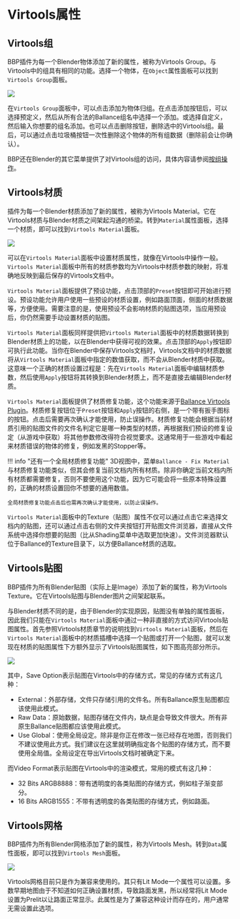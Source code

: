 # Virtools属性

## Virtools组

BBP插件为每一个Blender物体添加了新的属性，被称为Virtools Group。与Virtools中的组具有相同的功能。选择一个物体，在`Object`属性面板可以找到`Virtools Group`面板。

![](../imgs/virtools-group.png)

在`Virtools Group`面板中，可以点击添加为物体归组。在点击添加按钮后，可以选择预定义，然后从所有合法的Ballance组名中选择一个添加。或选择自定义，然后输入你想要的组名添加。也可以点击删除按钮，删除选中的Virtools组。最后，可以通过点击垃圾桶按钮一次性删除这个物体的所有组数据（删除前会让你确认）。

BBP还在Blender的其它菜单提供了对Virtools组的访问，具体内容请参阅[按组操作](./group-operations.md)。

## Virtools材质

插件为每一个Blender材质添加了新的属性，被称为Virtools Material。它在Virtools材质与Blender材质之间架起沟通的桥梁。转到`Material`属性面板，选择一个材质，即可以找到`Virtools Material`面板。

![](../imgs/virtools-material.png)

可以在`Virtools Material`面板中设置材质属性，就像在Virtools中操作一般。`Virtools Material`面板中所有的材质参数均为Virtools中材质参数的映射，将准确地反映到最后保存的Virtools文档中。

`Virtools Material`面板提供了预设功能，点击顶部的`Preset`按钮即可开始进行预设。预设功能允许用户使用一些预设的材质设置，例如路面顶面，侧面的材质数据等，方便使用。需要注意的是，使用预设不会影响材质的贴图选项，当应用预设后，你仍然需要手动设置材质的贴图。

`Virtools Material`面板同样提供把`Virtools Material`面板中的材质数据转换到Blender材质上的功能，以在Blender中获得可视的效果。点击顶部的`Apply`按钮即可执行此功能。当你在Blender中保存Virtools文档时，Virtools文档中的材质数据将从`Virtools Material`面板中指定的数值获取，而不会从Blender材质中获取。这意味一个正确的材质设置过程是：先在`Virtools Material`面板中编辑材质参数，然后使用`Apply`按钮将其转换到Blender材质上，而不是直接去编辑Blender材质。

`Virtools Material`面板提供了材质修复功能，这个功能来源于[Ballance Virtools Plugin](https://github.com/yyc12345/BallanceVirtoolsHelper)。材质修复按钮位于`Preset`按钮和`Apply`按钮的右侧，是一个带有扳手图标的按钮。点击后需要再次确认才能使用，防止误操作。材质修复功能会根据当前材质引用的贴图文件的文件名判定它是哪一种类型的材质，再根据我们预设的修复设定（从游戏中获取）将其他参数修改得符合视觉要求。这通常用于一些游戏中看起来材质错误的物体的修复，例如发黑的Stopper等。

!!! info "还有一个全局材质修复功能"
    3D视图中，菜单`Ballance - Fix Material`与材质修复功能类似，但其会修复当前文档内所有材质。除非你确定当前文档内所有材质都需要修复，否则不要使用这个功能，因为它可能会将一些原本特殊设置的，正确的材质设置回你不想要的通用数值。

    全局材质修复功能点击后也需再次确认才能使用，以防止误操作。

`Virtools Material`面板中的Texture（贴图）属性不仅可以通过点击它来选择文档内的贴图，还可以通过点击右侧的文件夹按钮打开贴图文件浏览器，直接从文件系统中选择你想要的贴图（比从Shading菜单中选取更加快速）。文件浏览器默认位于Ballance的Texture目录下，以方便Ballance材质的选取。

## Virtools贴图

BBP插件为所有Blender贴图（实际上是Image）添加了新的属性，称为Virtools Texture。它在Virtools贴图与Blender图片之间架起联系。

与Blender材质不同的是，由于Blender的实现原因，贴图没有单独的属性面板，因此我们只能在`Virtools Material`面板中通过一种非直接的方式访问Virtools贴图属性。首先参照Virtools材质章节的说明找到`Virtools Material`面板，然后在`Virtools Material`面板中的材质插槽中选择一个贴图或打开一个贴图，就可以发现在材质的贴图属性下方额外显示了Virtools贴图属性，如下图高亮部分所示。

![](../imgs/virtools-texture.png)

其中，Save Option表示贴图在Virtools中的存储方式，常见的存储方式有这几种：

* External：外部存储，文件只存储引用的文件名。所有Ballance原生贴图都应该使用此模式。
* Raw Data：原始数据，贴图存储在文件内，缺点是会导致文件很大。所有非原生Ballance贴图都应该使用此模式。
* Use Global：使用全局设定。除非是你正在修改一张已经存在地图，否则我们不建议使用此方式。我们建议在这里就明确指定各个贴图的存储方式，而不要使用全局值。全局设定在导出Virtools文档时被确定下来。

而Video Format表示贴图在Virtools中的渲染模式，常用的模式有这几种：

* 32 Bits ARGB8888：带有透明度的各类贴图的存储方式，例如柱子渐变部分。
* 16 Bits ARGB1555：不带有透明度的各类贴图的存储方式，例如路面。

## Virtools网格

BBP插件为所有Blender网格添加了新的属性，称为Virtools Mesh。转到`Data`属性面板，即可以找到`Virtools Mesh`面板。

![](../imgs/virtools-mesh.png)

Virtools网格目前只是作为兼容来使用的。其只有Lit Mode一个属性可以设置。多数早期地图由于不知道如何正确设置材质，导致路面发黑，所以经常将Lit Mode设置为Prelit以让路面正常显示。此属性是为了兼容这种设计而存在的，用户通常无需设置此选项。
